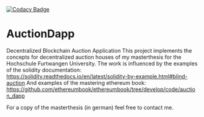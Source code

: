 [![Codacy Badge](https://app.codacy.com/project/badge/Grade/4259bd70e892469fb580230dbee56d3e)](https://www.codacy.com?utm_source=github.com&amp;utm_medium=referral&amp;utm_content=unix0r/AuctionDapp&amp;utm_campaign=Badge_Grade)
# AuctionDapp
Decentralized Blockchain Auction Application
This project implements the concepts for decentralized auction houses of my masterthesis for the Hochschule Furtwangen University.
The work is influenced by the examples of the solidity documentation: <https://solidity.readthedocs.io/en/latest/solidity-by-example.html#blind-auction>
And examples of the mastering ethereum book: <https://github.com/ethereumbook/ethereumbook/tree/develop/code/auction_dapp>

For a copy of the masterthesis (in german) feel free to contact me.